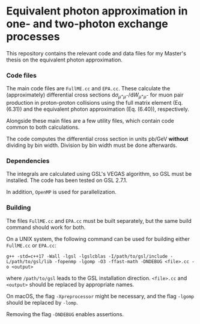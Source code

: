 # Equivalent photon approximation in one- and two-photon exchange processes

This repository contains the relevant code and data files for my Master's thesis on the equivalent photon approximation.

### Code files

The main code files are `FullME.cc` and `EPA.cc`. These calculate the (approximately) differential cross sections $\mathrm{d}\sigma_{\mu^+\mu^-}/\mathrm{d}W_{\mu^+\mu^-}$ for muon pair production in proton-proton collisions using the full matrix element (Eq. (6.31)) and the equivalent photon approximation (Eq. (6.40)), respectively. 

Alongside these main files are a few utility files, which contain code common to both calculations.

The code computes the differential cross section in units $\mathrm{pb}/\mathrm{GeV}$ **without** dividing by bin width. Division by bin width must be done afterwards.

### Dependencies

The integrals are calculated using GSL's VEGAS algorithm, so GSL must be installed. The code has been tested on GSL 2.7.1. 

In addition, `OpenMP` is used for parallelization.

### Building

The files `FullME.cc` and `EPA.cc` must be built separately, but the same build command should work for both. 

On a UNIX system, the following command can be used for building either `FullME.cc` or `EPA.cc`:

```
g++ -std=c++17 -Wall -lgsl -lgslcblas -I/path/to/gsl/include -L/path/to/gsl/lib -fopenmp -lgomp -O3 -ffast-math -DNDEBUG <file>.cc -o <output>
```

where `/path/to/gsl` leads to the GSL installation direction. `<file>.cc` and `<output>` should be replaced by appropriate names. 

On macOS, the flag `-Xpreprocessor` might be necessary, and the flag `-lgomp` should be replaced by `-lomp`.

Removing the flag `-DNDEBUG` enables assertions.
